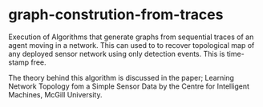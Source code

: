 # graph-constrution-from-traces
Execution of Algorithms that generate graphs from sequential traces of an agent moving in a network. This can used to to recover topological map of any deployed sensor network using only detection events. This is time-stamp free. 


The theory behind this algorithm is discussed in the paper; Learning Network Topology fom a Simple Sensor Data by the Centre for Intelligent Machines, McGill University. 

